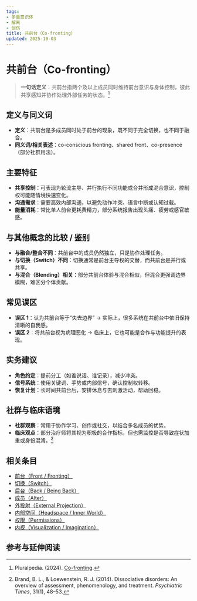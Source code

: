 ```yaml
---
tags:
- 多重意识体
- 解离
- 创伤
title: 共前台（Co-fronting）
updated: 2025-10-03
---
```


# 共前台（Co-fronting）

> **一句话定义**：共前台指两个及以上成员同时维持前台意识与身体控制，彼此共享感知并协作处理外部任务的状态。[^pluralpedia-cofront]

## 定义与同义词

- **定义**：共前台是多成员同时处于前台的现象，既不同于完全切换，也不同于融合。
- **同义词/相关表述**：co-conscious fronting、shared front、co-presence（部分社群用法）。

## 主要特征

- **共享控制**：可表现为轮流主导、并行执行不同功能或合并形成混合意识，控制权可能随情境快速变化。
- **沟通需求**：需要高效内部沟通，以避免动作冲突、语言中断或认知过载。
- **能量消耗**：常比单人前台更耗费精力，部分系统报告出现头痛、疲劳或感官敏感。

## 与其他概念的比较 / 鉴别

- **与融合/整合不同**：共前台中的成员仍然独立，只是协作处理任务。
- **与切换（Switch）不同**：切换通常是前台主导权的交替，而共前台是并行或共享。
- **与混合（Blending）相关**：部分共前台体验与混合相似，但混合更强调边界模糊，难区分个体贡献。

## 常见误区

- **误区 1**：认为共前台等于“失去边界” → 实际上，很多系统在共前台中依旧保持清晰的自我感。
- **误区 2**：将共前台视为病理恶化 → 临床上，它也可能是合作与功能提升的表现。

## 实务建议

- **角色约定**：提前分工（如谁说话、谁记录），减少冲突。
- **信号系统**：使用关键词、手势或内部信号，确认控制权转移。
- **恢复计划**：长时间共前台后，安排休息与去刺激活动，帮助回稳。

## 社群与临床语境

- **社群观察**：常用于协作学习、创作或社交，以结合多名成员的优势。
- **临床观点**：部分治疗师将其视为积极的合作指标，但也需监控是否导致症状加重或身份混淆。[^brand2014]

## 相关条目

- [前台（Front / Fronting）](/entries/Front-Fronting.md)
- [切换（Switch）](/entries/Switch.md)
- [后台（Back / Being Back）](/entries/Back-Being-Back.md)
- [成员（Alter）](/entries/Alter.md)
- [外投射（External Projection）](/entries/External-Projection.md)
- [内部空间（Headspace / Inner World）](/entries/Headspace-Inner-World.md)
- [权限（Permissions）](/entries/Permissions.md)
- [内视（Visualization / Imagination）](/entries/Visualization-Imagination.md)

## 参考与延伸阅读

[^pluralpedia-cofront]: Pluralpedia. (2024). [Co-fronting](https://pluralpedia.org/w/Co-fronting).
[^brand2014]: Brand, B. L., & Loewenstein, R. J. (2014). Dissociative disorders: An overview of assessment, phenomenology, and treatment. _Psychiatric Times_, 31(1), 48–53.
